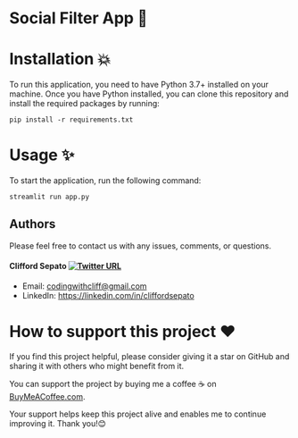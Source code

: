 # Social Filter App 💬

# Installation 💥

To run this application, you need to have Python 3.7+ installed on your machine. Once you have Python installed, you can clone this repository and install the required packages by running:

`pip install -r requirements.txt`

# Usage ✨

To start the application, run the following command:

`streamlit run app.py`

## Authors

Please feel free to contact us with any issues, comments, or questions.

#### Clifford Sepato [![Twitter URL](https://img.shields.io/twitter/url/https/twitter.com/bukotsunikki.svg?style=social&label=Follow%20%40csepato)](https://twitter.com/csepato)

- Email: <codingwithcliff@gmail.com>
- LinkedIn: https://linkedin.com/in/cliffordsepato

# How to support this project ❤️

If you find this project helpful, please consider giving it a star on GitHub and sharing it with others who might benefit from it. 

You can support the project by buying me a coffee ☕️ on [BuyMeACoffee.com](https://BuyMeACoffee.com/dxc2023). 
  
Your support helps keep this project alive and enables me to continue improving it. Thank you!😊
